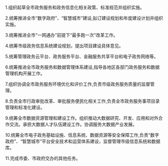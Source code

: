 1.组织起草全市政务服务和政务信息化相关政策、标准规范并组织实施。

2.统筹推进全市“数字政府”、“智慧城市”建设,拟订建设规划和年度建设计划并组织实施。

3.统筹推进全市“一网通办”前提下“最多跑一次”改革工作。

4.统筹市级政务信息系统建设规划，提出项目建设具体意见。

5.统筹管理政务云平台、政务服务平台、金融服务共享平台和电子政务网络等。

6.统筹推进全市政务服务和数据管理体系建设,指导各地区各部门政务服务和数据管理机构开展工作。

7.组织协调全市政务服务环境优化和评价工作,负责市级政务服务质量的监督管理。

8.负责全市行政审批改革、审批服务便民化相关工作,负责全市政务服务事项目录管理和标准化建设。

9.统筹全市数据资源管理和建设工作。组织推动大数据研究、开发、应用和对外合作交流。承担大数据人才队伍建设工作。协调服务大数据产业发展。

10.统筹全市电子政务基础设施、信息系统、数据资源等安全保障工作,负责“数字政府”、“智慧城市”平台安全技术和运营体系建设，监督管理市级信息系统和数据库。

11.完成市委、市政府交办的其他任务。